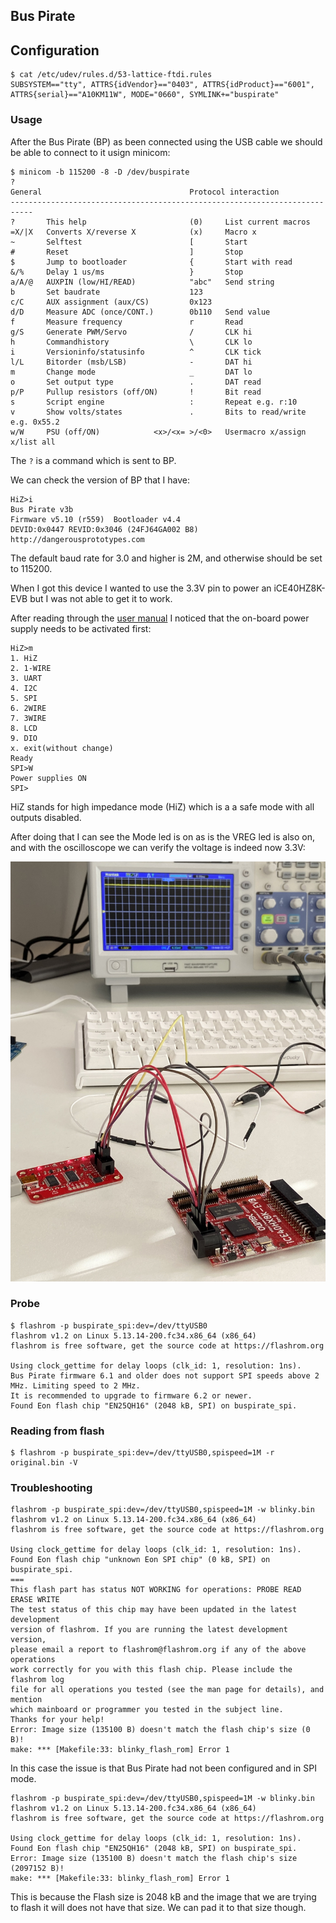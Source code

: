 ## Bus Pirate

## Configuration
```console
$ cat /etc/udev/rules.d/53-lattice-ftdi.rules
SUBSYSTEM=="tty", ATTRS{idVendor}=="0403", ATTRS{idProduct}=="6001", ATTRS{serial}=="A10KM11W", MODE="0660", SYMLINK+="buspirate"
```

### Usage
After the Bus Pirate (BP) as been connected using the USB cable we should be
able to connect to it usign minicom:
```console
$ minicom -b 115200 -8 -D /dev/buspirate
?
General                                 Protocol interaction
---------------------------------------------------------------------------
?       This help                       (0)     List current macros
=X/|X   Converts X/reverse X            (x)     Macro x
~       Selftest                        [       Start
#       Reset                           ]       Stop
$       Jump to bootloader              {       Start with read
&/%     Delay 1 us/ms                   }       Stop
a/A/@   AUXPIN (low/HI/READ)            "abc"   Send string
b       Set baudrate                    123
c/C     AUX assignment (aux/CS)         0x123
d/D     Measure ADC (once/CONT.)        0b110   Send value
f       Measure frequency               r       Read
g/S     Generate PWM/Servo              /       CLK hi
h       Commandhistory                  \       CLK lo
i       Versioninfo/statusinfo          ^       CLK tick
l/L     Bitorder (msb/LSB)              -       DAT hi
m       Change mode                     _       DAT lo
o       Set output type                 .       DAT read
p/P     Pullup resistors (off/ON)       !       Bit read
s       Script engine                   :       Repeat e.g. r:10
v       Show volts/states               .       Bits to read/write e.g. 0x55.2
w/W     PSU (off/ON)            <x>/<x= >/<0>   Usermacro x/assign x/list all
```
The `?` is a command which is sent to BP. 

We can check the version of BP that I have:
```console
HiZ>i
Bus Pirate v3b
Firmware v5.10 (r559)  Bootloader v4.4
DEVID:0x0447 REVID:0x3046 (24FJ64GA002 B8)
http://dangerousprototypes.com
```
The default baud rate for 3.0 and higher is 2M, and otherwise should be set
to 115200.

When I got this device I wanted to use the 3.3V pin to power an iCE40HZ8K-EVB
but I was not able to get it to work.

After reading through the
[user manual](http://dangerousprototypes.com/docs/Bus_Pirate_101_tutorial) I
noticed that the on-board power supply needs to be activated first:
```
HiZ>m
1. HiZ
2. 1-WIRE
3. UART
4. I2C
5. SPI
6. 2WIRE
7. 3WIRE
8. LCD
9. DIO
x. exit(without change)
Ready
SPI>W
Power supplies ON
SPI>
```
HiZ stands for high impedance mode (HiZ) which is a a safe mode with all outputs
disabled.

After doing that I can see the Mode led is on as is the VREG led is also on, and
with the oscilloscope we can verify the voltage is indeed now 3.3V:

![Bus Pirate image](./img/buspirate-power.jpg "Bus Pirate image")


### Probe
```console
$ flashrom -p buspirate_spi:dev=/dev/ttyUSB0
flashrom v1.2 on Linux 5.13.14-200.fc34.x86_64 (x86_64)
flashrom is free software, get the source code at https://flashrom.org

Using clock_gettime for delay loops (clk_id: 1, resolution: 1ns).
Bus Pirate firmware 6.1 and older does not support SPI speeds above 2 MHz. Limiting speed to 2 MHz.
It is recommended to upgrade to firmware 6.2 or newer.
Found Eon flash chip "EN25QH16" (2048 kB, SPI) on buspirate_spi.
```

### Reading from flash
```console
$ flashrom -p buspirate_spi:dev=/dev/ttyUSB0,spispeed=1M -r original.bin -V
```

### Troubleshooting
```console
flashrom -p buspirate_spi:dev=/dev/ttyUSB0,spispeed=1M -w blinky.bin
flashrom v1.2 on Linux 5.13.14-200.fc34.x86_64 (x86_64)
flashrom is free software, get the source code at https://flashrom.org

Using clock_gettime for delay loops (clk_id: 1, resolution: 1ns).
Found Eon flash chip "unknown Eon SPI chip" (0 kB, SPI) on buspirate_spi.
===
This flash part has status NOT WORKING for operations: PROBE READ ERASE WRITE
The test status of this chip may have been updated in the latest development
version of flashrom. If you are running the latest development version,
please email a report to flashrom@flashrom.org if any of the above operations
work correctly for you with this flash chip. Please include the flashrom log
file for all operations you tested (see the man page for details), and mention
which mainboard or programmer you tested in the subject line.
Thanks for your help!
Error: Image size (135100 B) doesn't match the flash chip's size (0 B)!
make: *** [Makefile:33: blinky_flash_rom] Error 1
```
In this case the issue is that Bus Pirate had not been configured and in SPI
mode. 

```console
flashrom -p buspirate_spi:dev=/dev/ttyUSB0,spispeed=1M -w blinky.bin
flashrom v1.2 on Linux 5.13.14-200.fc34.x86_64 (x86_64)
flashrom is free software, get the source code at https://flashrom.org

Using clock_gettime for delay loops (clk_id: 1, resolution: 1ns).
Found Eon flash chip "EN25QH16" (2048 kB, SPI) on buspirate_spi.
Error: Image size (135100 B) doesn't match the flash chip's size (2097152 B)!
make: *** [Makefile:33: blinky_flash_rom] Error 1
```
This is because the Flash size is 2048 kB and the image that we are trying to
flash it will does not have that size. We can pad it to that size though.



